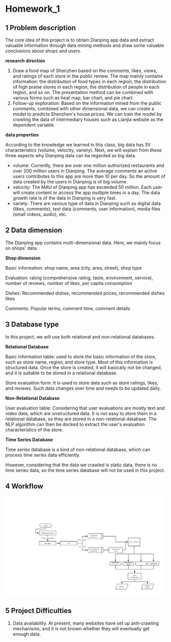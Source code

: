 # Homework_1

## 1 Problem description

The core idea of this project is to obtain Dianping app data and extract valuable information through data mining methods and draw some valuable conclusions about shops and users.

**research direction**

1. Draw a food map of Shenzhen based on the comments, likes, views, and ratings of each store in the public review. The map mainly contains information: the distribution of food types in each region, the distribution of high praise stores in each region, the distribution of people in each region, and so on. The presentation method can be combined with various forms such as heat map, bar chart, and pie chart.
2. Follow-up exploration: Based on the information mined from the public comments, combined with other dimensional data, we can create a model to predicts Shenzhen's house prices. We can train the model by crawling the data of intermediary houses such as Lianjia website as the dependent variable.

**data properties**

According to the knowledge we learned in this class, big data has 3V characteristics (volume, velocity, variety). Next, we will explain from these three aspects why Dianping data can be regarded as big data.

- volume: Currently, there are over one million authorized restaurants and over 200 million users in Dianping. The average comments an active users contributes to this app are more than 10 per day. So the amount of data created by the users in Dianping is of big volume.
- velocity: The MAU of Dianping app has exceeded 50 million. Each user will create content or access the app multiple times in a day. The data growth rate is of the data in Dianping is very fast.
- variety: There are various type of data in Dianping such as digital data (likes, comments), text data (comments, user information), media files (small videos, audio), etc.

## 2 Data dimension

The Dianping app contains multi-dimensional data. Here, we mainly focus on shops' data.

**Shop dimension**

Basic information: shop name, area (city, area, street), shop type

Evaluation: rating (comprehensive rating, taste, environment, service), number of reviews, number of likes, per capita consumption

Dishes: Recommended dishes, recommended prices, recommended dishes likes

Comments: Popular terms, comment time, comment details

## 3 Database type

In this project, we will use both relational and non-relational databases.

**Relational Database**

Basic information table: used to store the basic information of the store, such as store name, region, and store type. Most of this information is structured data. Once the store is created, it will basically not be changed, and it is suitable to be stored in a relational database.

Store evaluation form: It is used to store data such as store ratings, likes, and reviews. Such data changes over time and needs to be updated daily.

**Non-Relational Database**

User evaluation table: Considering that user evaluations are mostly text and video data, which are unstructured data. It is not easy to store them in a relational database, so they are stored in a non-relational database. The NLP algorithm can then be docked to extract the user's evaluation characteristics of the store.

**Time Series Database**

Time series database is a kind of non-relational database, which can process time series data efficiently.

However, considering that the data we crawled is static data, there is no time series data, so the time series database will not be used in this project.

## 4 Workflow

![workflow](https://github.com/Simon9511/PHBS_BigData_2019/blob/master/Homework_1/workflow.png)

## 5 Project Difficulties

1. Data availability. At present, many websites have set up anti-crawling mechanisms, and it is not known whether they will eventually get enough data.
